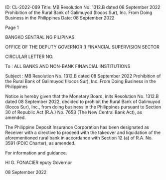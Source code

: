 ID: CL-2022-069
Title: MB Resolution No. 1312.B dated 08 September 2022 Prohibition of the Rural Bank of Galimuyod (Ilocos Sur), Inc. From Doing Business in the Philippines
Date: 08 September 2022

Page 1

BANGKO SENTRAL NG PILIPINAS

OFFICE OF THE DEPUTY GOVERNOR [I FINANCIAL SUPERVISION SECTOR

CIRCULAR LETTER NO.

To : ALL BANKS AND NON-BANK FINANCIAL INSTITUTIONS

Subject : MB Resolution No. 1312.B dated 08 September 2022 Prohibition of the Rural Bank of Galimuyod (Ilocos Sur), Inc. From Doing Business in the Philippines

Notice is hereby given that the Monetary Board, inits Resolution No. 1312.B dated 08 September 2022, decided to prohibit the Rural Bank of Galimuyod (Ilocos Sur), Inc., from doing business in the Philippines pursuant to Section 30 of Republic Act (R.A.) No. 7653 (The New Central Bank Act), as amended.

The Philippine Deposit Insurance Corporation has been designated as Receiver with a directive to proceed with the takeover and liquidation of the aforementioned rural bank in accordance with Section 12 (a) of R.A. No. 3591 (PDIC Charter), as amended.

For information and guidance.

HI G. FONACIER eputy Governor

08 September 2022